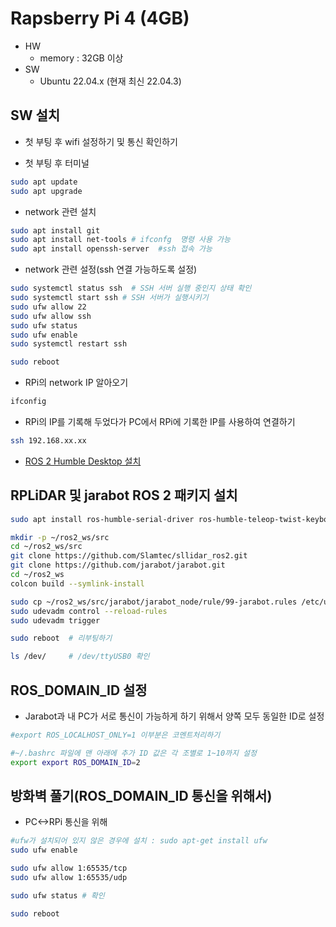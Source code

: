 # Rapsberry Pi 4 (4GB)
* HW
  * memory : 32GB 이상
* SW
  * Ubuntu 22.04.x (현재 최신 22.04.3)

## SW 설치
* 첫 부팅 후 wifi 설정하기 및 통신 확인하기

* 첫 부팅 후 터미널
```bash
sudo apt update
sudo apt upgrade
```

* network 관련 설치
```bash
sudo apt install git  
sudo apt install net-tools # ifconfg  명령 사용 가능
sudo apt install openssh-server  #ssh 접속 가능
```

* network 관련 설정(ssh 연결 가능하도록 설정)
```bash
sudo systemctl status ssh  # SSH 서버 실행 중인지 상태 확인
sudo systemctl start ssh # SSH 서버가 실행시키기 
sudo ufw allow 22
sudo ufw allow ssh
sudo ufw status
sudo ufw enable
sudo systemctl restart ssh

sudo reboot
```

* RPi의 network IP 알아오기
```bash
ifconfig
```
  * RPi의 IP를 기록해 두었다가 PC에서 RPi에 기록한 IP를 사용하여 연결하기
```bash
ssh 192.168.xx.xx
```

* [ROS 2 Humble Desktop 설치](https://docs.ros.org/en/humble/Installation/Ubuntu-Install-Debians.html)


## RPLiDAR 및 jarabot ROS 2 패키지 설치
```bash
sudo apt install ros-humble-serial-driver ros-humble-teleop-twist-keyboard

mkdir -p ~/ros2_ws/src
cd ~/ros2_ws/src
git clone https://github.com/Slamtec/sllidar_ros2.git
git clone https://github.com/jarabot/jarabot.git
cd ~/ros2_ws
colcon build --symlink-install

sudo cp ~/ros2_ws/src/jarabot/jarabot_node/rule/99-jarabot.rules /etc/udev/rules.d/
sudo udevadm control --reload-rules
sudo udevadm trigger

sudo reboot  # 리부팅하기

ls /dev/     # /dev/ttyUSB0 확인
```

## ROS_DOMAIN_ID 설정
* Jarabot과 내 PC가 서로 통신이 가능하게 하기 위해서 양쪽 모두 동일한 ID로 설정
```bash
#export ROS_LOCALHOST_ONLY=1 이부분은 코멘트처리하기

#~/.bashrc 파일에 맨 아래에 추가 ID 값은 각 조별로 1~10까지 설정
export export ROS_DOMAIN_ID=2
```

## 방화벽 풀기(ROS_DOMAIN_ID 통신을 위해서)
* PC<->RPi 통신을 위해
```bash
#ufw가 설치되어 있지 않은 경우에 설치 : sudo apt-get install ufw
sudo ufw enable

sudo ufw allow 1:65535/tcp
sudo ufw allow 1:65535/udp

sudo ufw status # 확인

sudo reboot
```
